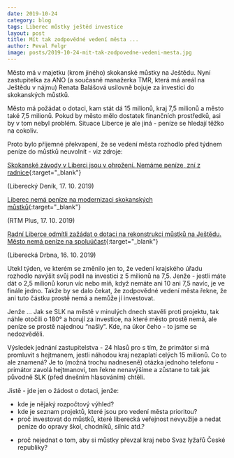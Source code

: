 ```yaml
---
date: 2019-10-24
category: blog
tags: Liberec můstky ještěd investice
layout: post
title: Mít tak zodpovědné vedení města ...
author: Peval Felgr
image: posts/2019-10-24-mit-tak-zodpovedne-vedeni-mesta.jpg
---
```

Město má v majetku (krom jiného) skokanské můstky na Ještědu. Nyní zastupitelka za ANO (a současně manažerka TMR, která má areál na Ještědu v nájmu) Renata Balášová usilovně bojuje za investici do skokanských můstků.

Město má požádat o dotaci, kam stát dá 15 milionů, kraj 7,5 milionů a město také 7,5 milionů. Pokud by město mělo dostatek finančních prostředků, asi by v tom nebyl problém. Situace Liberce je ale jiná - peníze se hledají těžko na cokoliv.

Proto bylo příjemné překvapení, že se vedení města rozhodlo před týdnem peníze do můstků neuvolnít - viz zdroje:

[Skokanské závody v Liberci jsou v ohrožení. Nemáme peníze, zní z radnice](https://liberecky.denik.cz/zpravy_region/skokanske-zavody-v-liberci-jsou-v-ohrozeni-nemame-penize-zni-z-radnice-20191017.html){:target="_blank"}

(Liberecký Deník, 17. 10. 2019)

[Liberec nemá peníze na modernizaci skokanských můstků](http://www.rtmplus.cz/video/5688/liberec-nema-penize-na-modernizaci-skokanskych-mustku.html){:target="_blank"}

(RTM Plus, 17. 10. 2019)

[Radní Liberce odmítli zažádat o dotaci na rekonstrukci můstků na Ještědu. Město nemá peníze na spoluúčast](https://www.libereckadrbna.cz/sport/ostatni-sporty/20506-modernizace-skokanskych-mustku-na-jestedu-je-v-ohroz.html){:target="_blank"}

(Liberecká Drbna, 16. 10. 2019)


Utekl týden, ve kterém se změnilo jen to, že vedení krajského úřadu rozhodlo navýšit svůj podíl na investici z 5 milionů na 7,5. Jenže - jestli máte dát o 2,5 milionů korun víc nebo míň, když nemáte ani 10 ani 7,5 navíc, je ve finále jedno. Takže by se dalo čekat, že zodpovědné vedení města řekne, že ani tuto částku prostě nemá a nemůže jí investovat. 

Jenže ... Jak se SLK na městě v minulých dnech stavěli proti projektu, tak náhle otočili o 180° a horují za investice, na které město prostě nemá, ale peníze se prostě najednou “našly”. Kde, na úkor čeho - to jsme se nedozvěděli.

Výsledek jednání zastupitelstva - 24 hlasů pro s tím, že primátor si má promluvit s hejtmanem, jestli náhodou kraj nezaplatí celých 15 milionů. Co to ale znamená? Je to (možná trochu nadneseně) otázka jednoho telefonu - primátor zavolá hejtmanovi, ten řekne nenavýšíme a zůstane to tak jak původně SLK (před dnešním hlasováním) chtěli.

Jistě - jde jen o žádost o dotaci, jenže:

* kde je nějaký rozpočtový výhled?
* kde je seznam projektů, které jsou pro vedení města prioritou?
* proč investovat do můstků, které liberecká veřejnost nevyužije a nedat peníze do opravy škol, chodníků, silnic atd.?
- proč nejednat o tom, aby si můstky převzal kraj nebo Svaz lyžařů České republiky?